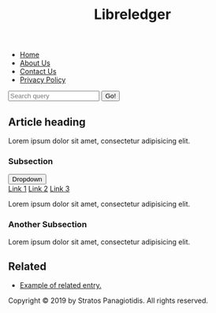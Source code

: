 <html lang="en-AU">
<head>
<meta charset="utf-8">
<title>Libreledger | Homepage</title>
		
<meta name="author" content="Stratos Panagiotidis">
<meta name="description" content="Your trusted source for tech and media.">
		
<link rel="stylesheet" media="screen" href="https://fontlibrary.org/face/montserrat" type="text/css"/>
<link rel="stylesheet" href="table.css">		
</head>
	
<body>
<header>
<h1>Libreledger</h1>
</header>
		
<nav>
	<ul>
	<li><a href="#">Home</a></li>
	<li><a href="#">About Us</a></li>
	<li><a href="#">Contact Us</a></li>
	<li><a href="#">Privacy Policy</a></li>
	</ul>
			
<form>
	<input type="search" name="q" placeholder="Search query">
	<input type="submit" value="Go!">
</form>
</nav>
		
<main>
	<article>
		<h2>Article heading</h2>
		<p>Lorem ipsum dolor sit amet, consectetur adipisicing elit.</p>
		<h3>Subsection</h3>
    		<div class="dropdown">
			<button class="dropbtn">Dropdown</button>
			<div class="dropdown-content">
				<a href="#">Link 1</a>
				<a href="#">Link 2</a>
				<a href="#">Link 3</a>
			</div>
		</div> 
			<p>Lorem ipsum dolor sit amet, consectetur adipisicing elit.</p>
			<h3>Another Subsection</h3>
			<p>Lorem ipsum dolor sit amet, consectetur adipisicing elit.</p>
			</article>
			
<aside>
	<h2>Related</h2>
	<ul>
	<li><a href="#">Example of related entry.</a></li>
	</ul>
</aside>
   
			
</main>
		
		
  <footer>
	  <p>Copyright © 2019 by Stratos Panagiotidis. All rights reserved.
</footer>
</body>
<script src="dropdown.js"></script>
</html>
